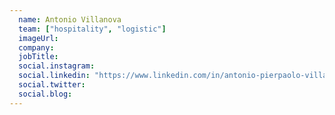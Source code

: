 ```yaml
---
  name: Antonio Villanova
  team: ["hospitality", "logistic"]
  imageUrl: 
  company: 
  jobTitle: 
  social.instagram: 
  social.linkedin: "https://www.linkedin.com/in/antonio-pierpaolo-villanova/"
  social.twitter: 
  social.blog: 
---
```

